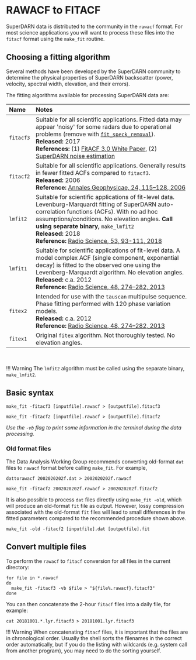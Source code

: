 <!--
(C) copyright 2019 University Centre in Svalbard (UNIS)
author: Emma Bland, UNIS

Modifications: 2022-06 Emma Bland (UNIS) Added fitting algorithm descriptions and updated examples
-->
# RAWACF to FITACF

SuperDARN data is distributed to the community in the `rawacf` format. For most science applications you will want to process these files into the `fitacf` format using the `make_fit` routine.

## Choosing a fitting algorithm

Several methods have been developed by the SuperDARN community to determine the physical properties of SuperDARN backscatter (power, velocity, spectral width, elevation, and their errors).

The fitting algorithms available for processing SuperDARN data are:

| Name       | Notes |
| :----------| :-----------|
| `fitacf3`  | Suitable for all scientific applications. Fitted data may appear 'noisy' for some radars due to operational problems (remove with [`fit_speck_removal`](despecking.md)).<br>**Released:** 2017 <br>**References:** (1) [FitACF 3.0 White Paper](https://superdarn.github.io/dawg/files/sup_material/FITACF3_white_paper.pdf), (2) [SuperDARN noise estimation](https://doi.org/10.1002/essoar.10510616.1)|
| `fitacf2`  | Suitable for all scientific applications. Generally results in fewer fitted ACFs compared to `fitacf3`. <br>**Released:** 2006<br>**Reference:** [Annales Geophysicae, 24, 115–128, 2006](https://doi.org/10.5194/angeo-24-115-2006) |
| `lmfit2`   | Suitable for scientific applications of fit-level data. Levenburg-Marquardt fitting of SuperDARN auto-correlation functions (ACFs). With no ad hoc assumptions/conditions. No elevation angles. **Call using separate binary,** `make_lmfit2` <br>**Released:** 2018<br>**Reference:** [Radio Science, 53, 93-111, 2018](10.1002/2017RS006450) |
| `lmfit1`   | Suitable for scientific applications of fit-level data. A model complex ACF (single component, exponential decay) is fitted to the observed one using the Levenberg-Marquardt algorithm. No elevation angles. <br>**Released:** c.a. 2012<br>**Reference:** [Radio Science, 48, 274–282, 2013](doi:10.1002/rds.20031) |
| `fitex2` | Intended for use with the `tauscan` multipulse sequence. Phase fitting performed with 120 phase variation models. <br>**Released:** c.a. 2012<br>**Reference:** [Radio Science, 48, 274–282, 2013](doi:10.1002/rds.20031) |
| `fitex1` | Original `fitex` algorithm. Not thoroughly tested. No elevation angles. |

<br>

!!! Warning
    The `lmfit2` algorithm must be called using the separate binary, `make_lmfit2`.


## Basic syntax
```
make_fit -fitacf3 [inputfile].rawacf > [outputfile].fitacf3

make_fit -fitacf2 [inputfile].rawacf > [outputfile].fitacf2
```

*Use the `-vb` flag to print some information in the terminal during the data processing.*

### Old format files
The Data Analysis Working Group recommends converting old-format `dat` files to `rawacf` format before calling `make_fit`. For example, 
```
dattorawacf 2002020202f.dat > 2002020202f.rawacf

make_fit -fitacf2 2002020202f.rawacf > 2002020202f.fitacf2
```

It is also possible to process `dat` files directly using `make_fit -old`, which will produce an old-format `fit` file as output. However, lossy compression associated with the old-format `fit` files will lead to small differences in the fitted parameters compared to the recommended procedure shown above. 
```
make_fit -old -fitacf2 [inputfile].dat [outputfile].fit
```


##  Convert multiple files
To perform the `rawacf` to `fitacf` conversion for all files in the current directory:
```
for file in *.rawacf
do 
  make_fit -fitacf3 -vb $file > "${file%.rawacf}.fitacf3"
done
```

You can then concatenate the 2-hour `fitacf` files into a daily file, for example:
```
cat 20181001.*.lyr.fitacf3 > 20181001.lyr.fitacf3
```

!!! Warning
    When concatenating `fitacf` files, it is important that the files are in chronological order. Usually the shell sorts the filenames in the correct order automatically, but if you do the listing with wildcards (e.g. system call from another program), you may need to do the sorting yourself.




